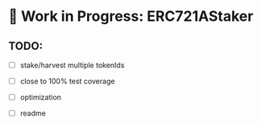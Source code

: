 # 🚧 Work in Progress: ERC721AStaker

## TODO:
- [ ] stake/harvest multiple tokenIds  
- [ ] close to 100% test coverage  
- [ ] optimization
- [ ] readme


